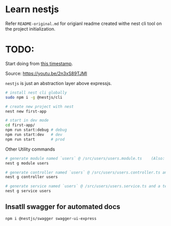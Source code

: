 # Learn nestjs

Refer `README-original.md` for origianl readme created withe nest cli tool on the project initialization.

# TODO:

Start doing from [this timestamp](https://youtu.be/2n3xS89TJMI?t=2219).

Source: https://youtu.be/2n3xS89TJMI

`nestjs` is just an abstraction layer above expressjs.

```bash
# install nest cli globally
sudo npm i -g @nestjs/cli

# create new project with nest
nest new first-app

# start in dev mode
cd first-app/
npm run start:debug # debug
npm run start:dev 	# dev
npm run start 		# prod
```

Other Utility commands

```bash
# generate module named `users` @ /src/users/users.module.ts    (Also: Updates /src/app.module.ts)
nest g module users

# generate controller named `users` @ /src/users/users.controller.ts and test file @ /src/users/users.controller.spec.ts   (Also: Updates /src/users/users.module.ts)
nest g controller users

# generate service named `users` @ /src/users/users.service.ts and a test file @ /src/users/users.service.spec.ts   (Also: Updates /src/users/users.module.ts)
nest g service users
```

## Insatll swagger for automated docs

```bash
npm i @nestjs/swagger swagger-ui-express
```
